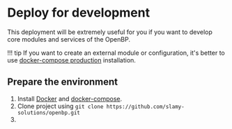 # Deploy for development
This deployment will be extremely useful for you if you want to develop core modules and services of the OpenBP.

!!! tip
    If you want to create an external module or configuration, it's better to use [docker-compose production](./prod/compose.en.md) installation.

## Prepare the environment
   1. Install [Docker](https://docs.docker.com/get-docker/) and [docker-compose](https://docs.docker.com/compose/install/).
   2. Clone project using  ```git clone https://github.com/slamy-solutions/openbp.git```
   3. 